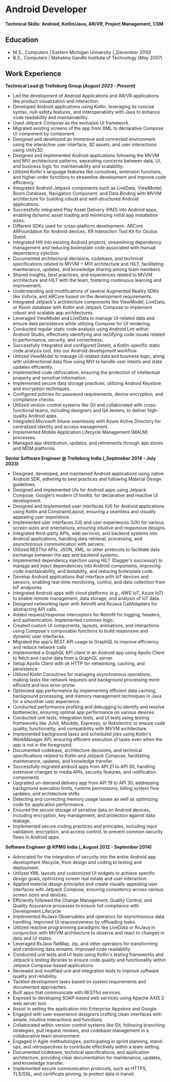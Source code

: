 # Android Developer

#### Technical Skills: Android, Kotlin/Java, AR/VR, Project Management, CSM

## Education							       		
- M.S., Computers | Eastern Michigan University (_December 2010)	 			        		
- B.S., Computers | Mahatma Gandhi Institute of Technology (_May 2007_)

## Work Experience
**Technical Lead @ Trelleborg Group (_August 2023 - Present_)**
- Led the development of Android Applications and AR/VR applications like product visualization and interaction.
- Developed Android applications using Kotlin, leveraging its concise syntax, null-safety features, and interoperability with Java to enhance code readability and maintainability.
- Used Jetpack Compose as the exclusive UI framework.
- Migrated existing screens of the app from XML to declarative Compose UI component by component.
- Designed and developed an immersive and connected environment using the interactive user interface, 3D assets, and user interactions using Unity3D.
- Designed and implemented Android applications following the MVVM and MVI architectural patterns, separating concerns between data, UI, and business logic for maintainability and scalability.
- Utilized Kotlin's language features like coroutines, extension functions, and higher-order functions to streamline development and improve code efficiency.
- Integrated Android Jetpack components such as LiveData, ViewModel, Room Database, Navigation Component, and Data Binding with MVVM architecture for building robust and well-structured Android applications.
- Successfully integrated Play Asset Delivery (PAD) into Android apps, enabling dynamic asset loading and minimizing initial app installation sizes.
- Different SDKs used for cross-platform development- ARCore ARFoundation for Android devices, XR Interaction Tool Kit for Oculus Quest.
- Integrated Hilt into existing Android projects, streamlining dependency management and reducing boilerplate code associated with manual dependency injection.
- Documented architectural decisions, codebase, and technical specifications related to MVVM + MVI architecture and HILT, facilitating maintenance, updates, and knowledge sharing among team members.
- Shared insights, best practices, and experiences related to MVVM architecture and HILT with the team, fostering continuous learning and improvement.
- Understanding and modifications of several Augmented Reality SDKs like Vuforia, and ARCore based on the development requirements.
- Integrated Jetpack's architecture components like ViewModel, LiveData, or Room database with Kotlin and Jetpack Compose to implement robust and scalable app architectures.
- Leveraged ViewModel and LiveData to manage UI-related data and ensure data persistence while utilizing Compose for UI rendering.
- Conducted regular static code analysis using Android Lint within Android Studio, effectively identifying and rectifying code issues related to performance, security, and correctness.
- Successfully integrated and configured Detekt, a Kotlin-specific static code analysis tool, into our Android development workflow.
- Utilized ViewModel to manage UI-related data and business logic, along with unidirectional data flow using MVI to handle user intents and state updates efficiently.
- Implemented code obfuscation, ensuring the protection of intellectual property and sensitive information.
- Implemented secure data storage practices, utilizing Android Keystore and encryption techniques.
- Configured policies for password requirements, device encryption, and compliance checks.
- Utilized version control systems like Git and collaborated with cross-functional teams, including designers and QA testers, to deliver high-quality Android apps.
- Integrated Microsoft Intune seamlessly with Azure Active Directory for centralized identity and access management.
- Implemented Mobile Application Lifecycle Management (MALM) processes.
- Managed app distribution, updates, and retirements through app stores and MDM platforms.

**Senior Software Engineer @ Trelleborg India (_Septmeber 2014 - July 2023)**
- Designed, developed, and maintained Android applications using native Android SDK, adhering to best practices and following Material Design guidelines.
- Designed and implemented UIs for Android apps using Jetpack Compose, Google's modern UI toolkit, for declarative and reactive UI development.
- Designed and implemented user interfaces (UI) for Android applications using Kotlin and ConstraintLayout, ensuring a seamless and visually appealing user experience.
- Implemented user interfaces (UI) and user experiences (UX) for various screen sizes and orientations, ensuring intuitive and responsive designs.
- Integrated third-party APIs, web services, and backend systems into Android applications, handling data retrieval, processing, and asynchronous communication with servers.
- Utilized RESTful APIs, JSON, XML, or other protocols to facilitate data exchange between the app and backend systems.
- Implemented dependency injection using HILT (Dagger's successor) to manage and inject dependencies into Android components, improving code maintainability, and testability, and reducing boilerplate code.
- Develop Android applications that interface with IoT devices and sensors, enabling real-time monitoring, control, and data collection from IoT endpoints.
- Integrated Android apps with cloud platforms (e.g., AWS IoT, Azure IoT) to enable remote management, data storage, and analysis of IoT data.
- Designed networking layer with Retrofit and RxJava CallAdapters for abstracting API calls.
- Added request/response interceptors for Retrofit for logging, headers, and authentication. Implemented common logic.
- Created custom UI components, layouts, animations, and interactions using Compose's composable functions to build responsive and dynamic user interfaces.
- Migrated the app's REST API usage to GraphQL to improve efficiency and reduce network calls
- Implemented a GraphQL API client in an Android app using Apollo Client to fetch and cache data from a GraphQL server.
- Setup Apollo Client with ok HTTP for networking, caching, and persistence
- Utilized Kotlin Coroutines for managing asynchronous operations, making tasks like network requests and background processing more efficient and less error-prone.
- Optimized app performance by implementing efficient data caching, background processing, and memory management techniques in Java for a smoother user experience.
- Conducted performance profiling and debugging to identify and resolve bottlenecks, ensuring optimal app performance on various devices.
- Conducted unit tests, integration tests, and UI tests using testing frameworks like JUnit, Mockito, Espresso, or Robolectric to ensure code quality, functionality, and compatibility with MVVM architecture.
- Implemented background tasks and scheduled jobs using Kotlin's WorkManager API, ensuring efficient execution of tasks even when the app is not in the foreground.
- Documented codebase, architecture decisions, and technical specifications related to Kotlin and Jetpack Compose, facilitating maintenance, updates, and knowledge transfer.
- Successfully migrated android apps from API 21 to API 30, handling extensive changes to media APIs, security features, and notification components
- Upgraded on-demand delivery app from API 19 to API 30, addressing background execution limits, runtime permissions, billing system flow updates, and architecture shifts
- Detecting and correcting memory usage issues as well as optimizing code for application performance.
- Ensured the secure storage of sensitive data on Android devices, including encryption, key management, and protection against data leakage.
- Implemented secure coding practices and principles, including input validation, encryption, and access control, to prevent common security flaws in Android apps. 

**Software Engineer @ KPMG India (_August 2012 - September 2014)**
- Advocated for the integration of security into the entire Android app development lifecycle, from design and coding to testing and deployment.
- Utilized XML layouts and customized UI widgets to achieve specific design goals, optimizing screen real estate and user interaction.
- Applied material design principles and create visually appealing user interfaces with Jetpack Compose, ensuring consistency across various screen sizes and devices.
- Efficiently followed the Change Management, Quality Control, and Quality Assurance processes to ensure full compliance with Development Lifecycle
- Implemented RxJava Observables and operators for asynchronous data handling. Improved UI responsiveness by offloading tasks.
- Utilized reactive programming paradigms like LiveData or RxJava in conjunction with MVVM architecture to observe and react to changes in data and UI states.
- Leveraged RxJava flatMap, zip, and other operators for transforming and combining data streams. Improved code readability.
- Conducted unit tests and UI tests using Kotlin's testing frameworks and Jetpack's testing libraries to ensure code quality and functionality within Jetpack Compose-based applications.
- Reviewed and modified unit and integration tests to improve software quality and reliability.
- Tackled development tasks based on system requirements and documented approaches.
- Built apps that communicate with RESTful services.
- Exposed to developing SOAP-based web services using Apache AXIS 2 web server tool.
- Assist in setting the application into Enterprise Appstore and Google.
- Engaged with user experience designers crafting clean interfaces with simple, intuitive interactions and functions.
- Collaborated within version control systems like Git, following branching strategies, pull request reviews, and codebase management in a collaborative team environment.
- Engaged in Agile methodologies, participating in sprint planning, stand-ups, and retrospectives to contribute effectively within a team setting.
- Documented codebase, technical specifications, and application architecture, providing clear documentation for maintenance, updates, and knowledge transfer.
- Implemented secure communication protocols, such as HTTPS, TLS/SSL, and certificate pinning, to protect data in transit.

